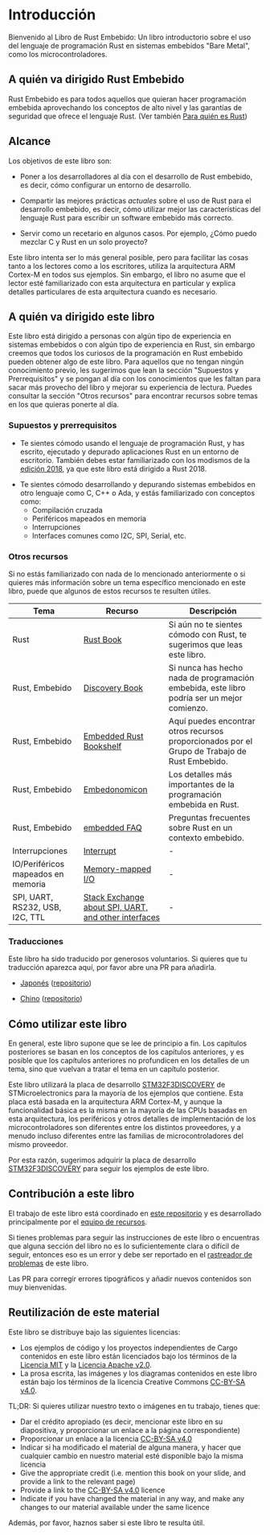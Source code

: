 # Introducción

Bienvenido al Libro de Rust Embebido: Un libro introductorio sobre el uso del lenguaje de programación Rust en sistemas embebidos "Bare Metal", como los microcontroladores.

## A quién va dirigido Rust Embebido

Rust Embebido es para todos aquellos que quieran hacer programación embebida aprovechando los conceptos de alto nivel y las garantías de seguridad que ofrece el lenguaje Rust. 
(Ver también [Para quién es Rust](https://doc.rust-lang.org/book/ch00-00-introduction.html))

## Alcance

Los objetivos de este libro son:

* Poner a los desarrolladores al día con el desarrollo de Rust embebido, es decir, cómo configurar un entorno de desarrollo.

* Compartir las mejores prácticas *actuales* sobre el uso de Rust para el desarrollo embebido, es decir, cómo utilizar mejor las características del lenguaje Rust para escribir un software embebido más correcto.

* Servir como un recetario en algunos casos. Por ejemplo, ¿Cómo puedo mezclar C y Rust en un solo proyecto?

Este libro intenta ser lo más general posible, pero para facilitar las cosas tanto a los lectores como a los escritores, utiliza la arquitectura ARM Cortex-M en todos sus ejemplos. Sin embargo, el libro no asume que el lector esté familiarizado con esta arquitectura en particular y explica detalles particulares de esta arquitectura cuando es necesario.

## A quién va dirigido este libro

Este libro está dirigido a personas con algún tipo de experiencia en sistemas embebidos o con algún tipo de experiencia en Rust, sin embargo creemos que todos los curiosos de la programación en Rust embebido pueden obtener algo de este libro. Para aquellos que no tengan ningún conocimiento previo, les sugerimos que lean la sección "Supuestos y Prerrequisitos" y se pongan al día con los conocimientos que les faltan para sacar más provecho del libro y mejorar su experiencia de lectura. Puedes consultar la sección "Otros recursos" para encontrar recursos sobre temas en los que quieras ponerte al día.

### Supuestos y prerrequisitos

* Te sientes cómodo usando el lenguaje de programación Rust, y has escrito, ejecutado y depurado aplicaciones Rust en un entorno de escritorio. También debes estar familiarizado con los modismos de la [edición 2018], ya que este libro está dirigido a Rust 2018.

[edición 2018]: https://doc.rust-lang.org/edition-guide/

* Te sientes cómodo desarrollando y depurando sistemas embebidos en otro lenguaje como C, C++ o Ada, y estás familiarizado con conceptos como:
    * Compilación cruzada
    * Periféricos mapeados en memoria
    * Interrupciones
    * Interfaces comunes como I2C, SPI, Serial, etc.

### Otros recursos

Si no estás familiarizado con nada de lo mencionado anteriormente o si quieres más información sobre un tema específico mencionado en este libro, puede que algunos de estos recursos te resulten útiles.

| Tema         | Recurso  | Descripción |
|--------------|----------|-------------|
| Rust         | [Rust Book](https://doc.rust-lang.org/book/) | Si aún no te sientes cómodo con Rust, te sugerimos que leas este libro. |
| Rust, Embebido | [Discovery Book](https://docs.rust-embedded.org/discovery/) | Si nunca has hecho nada de programación embebida, este libro podría ser un mejor comienzo. |
| Rust, Embebido | [Embedded Rust Bookshelf](https://docs.rust-embedded.org) | Aquí puedes encontrar otros recursos proporcionados por el Grupo de Trabajo de Rust Embebido. |
| Rust, Embebido | [Embedonomicon](https://docs.rust-embedded.org/embedonomicon/) | Los detalles más importantes de la programación embebida en Rust. |
| Rust, Embebido | [embedded FAQ](https://docs.rust-embedded.org/faq.html) | Preguntas frecuentes sobre Rust en un contexto embebido. |
| Interrupciones | [Interrupt](https://en.wikipedia.org/wiki/Interrupt) | - |
| IO/Periféricos mapeados en memoria | [Memory-mapped I/O](https://en.wikipedia.org/wiki/Memory-mapped_I/O) | - |
| SPI, UART, RS232, USB, I2C, TTL | [Stack Exchange about SPI, UART, and other interfaces](https://electronics.stackexchange.com/questions/37814/usart-uart-rs232-usb-spi-i2c-ttl-etc-what-are-all-of-these-and-how-do-th) | - |

### Traducciones

Este libro ha sido traducido por generosos voluntarios. Si quieres que tu traducción aparezca aquí, por favor abre una PR para añadirla.

* [Japonés](https://tomoyuki-nakabayashi.github.io/book/)
  ([repositorio](https://github.com/tomoyuki-nakabayashi/book))

* [Chino](https://xxchang.github.io/book/)
  ([repositorio](https://github.com/XxChang/book))


## Cómo utilizar este libro

En general, este libro supone que se lee de principio a fin. Los capítulos posteriores se basan en los conceptos de los capítulos anteriores, y es posible que los capítulos anteriores no profundicen en los detalles de un tema, sino que vuelvan a tratar el tema en un capítulo posterior.

Este libro utilizará la placa de desarrollo [STM32F3DISCOVERY] de STMicroelectronics para la mayoría de los ejemplos que contiene. Esta placa está basada en la arquitectura ARM Cortex-M, y aunque la funcionalidad básica es la misma en la mayoría de las CPUs basadas en esta arquitectura, los periféricos y otros detalles de implementación de los microcontroladores son diferentes entre los distintos proveedores, y a menudo incluso diferentes entre las familias de microcontroladores del mismo proveedor.

Por esta razón, sugerimos adquirir la placa de desarrollo [STM32F3DISCOVERY] para seguir los ejemplos de este libro.

[STM32F3DISCOVERY]: http://www.st.com/en/evaluation-tools/stm32f3discovery.html

## Contribución a este libro

El trabajo de este libro está coordinado en [este repositorio] y es desarrollado principalmente por el [equipo de recursos].

[este repositorio]: https://github.com/rust-embedded/book
[equipo de recursos]: https://github.com/rust-embedded/wg#the-resources-team

Si tienes problemas para seguir las instrucciones de este libro o encuentras que alguna sección del libro no es lo suficientemente clara o difícil de seguir, entonces eso es un error y debe ser reportado en el [rastreador de problemas] de este libro.

[rastreador de problemas]: https://github.com/rust-embedded/book/issues/

Las PR para corregir errores tipográficos y añadir nuevos contenidos son muy bienvenidas.

## Reutilización de este material

Este libro se distribuye bajo las siguientes licencias:

* Los ejemplos de código y los proyectos independientes de Cargo contenidos en este libro están licenciados bajo los términos de la [Licencia MIT] y la [Licencia Apache v2.0].
* La prosa escrita, las imágenes y los diagramas contenidos en este libro están bajo los términos de la licencia Creative Commons [CC-BY-SA v4.0].

[Licencia MIT]: https://opensource.org/licenses/MIT
[Licencia Apache v2.0]: http://www.apache.org/licenses/LICENSE-2.0
[CC-BY-SA v4.0]: https://creativecommons.org/licenses/by-sa/4.0/legalcode

TL;DR: Si quieres utilizar nuestro texto o imágenes en tu trabajo, tienes que:

* Dar el crédito apropiado (es decir, mencionar este libro en su diapositiva, y proporcionar un enlace a la página correspondiente)
* Proporcionar un enlace a la licencia [CC-BY-SA v4.0]
* Indicar si ha modificado el material de alguna manera, y hacer que cualquier cambio en nuestro material esté disponible bajo la misma licencia
* Give the appropriate credit (i.e. mention this book on your slide, and provide a link to the relevant page)
* Provide a link to the [CC-BY-SA v4.0] licence
* Indicate if you have changed the material in any way, and make any changes to our material available under the same licence

Además, por favor, haznos saber si este libro te resulta útil.
